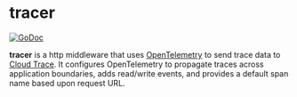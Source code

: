 # tracer

[![GoDoc](https://img.shields.io/badge/pkg.go.dev-doc-blue)](http://pkg.go.dev/github.com/jtwatson/tracer)

**tracer** is a http middleware that uses [OpenTelemetry](https://opentelemetry.io/docs/instrumentation/go/) to send trace data to [Cloud Trace](https://cloud.google.com/trace/). It configures OpenTelemetry to propagate traces across application boundaries, adds read/write events, and provides a default span name based upon request URL.
